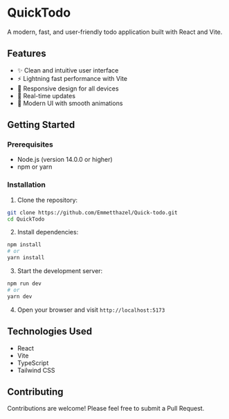 # QuickTodo

A modern, fast, and user-friendly todo application built with React and Vite.

## Features

- ✨ Clean and intuitive user interface
- ⚡ Lightning fast performance with Vite
- 📱 Responsive design for all devices
- 🔄 Real-time updates
- 🎨 Modern UI with smooth animations

## Getting Started

### Prerequisites

- Node.js (version 14.0.0 or higher)
- npm or yarn

### Installation

1. Clone the repository:
```bash
git clone https://github.com/Emmetthazel/Quick-todo.git
cd QuickTodo
```

2. Install dependencies:
```bash
npm install
# or
yarn install
```

3. Start the development server:
```bash
npm run dev
# or
yarn dev
```

4. Open your browser and visit `http://localhost:5173`

## Technologies Used

- React
- Vite
- TypeScript
- Tailwind CSS

## Contributing

Contributions are welcome! Please feel free to submit a Pull Request.
